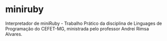 # miniruby
Interpretador de miniRuby - Trabalho Prático da disciplina de Linguages de Programação do CEFET-MG, ministrada pelo professor Andrei Rimsa Alvares.
